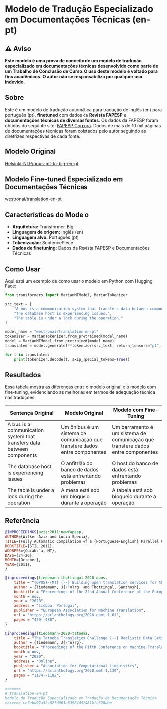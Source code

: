 # Modelo de Tradução Especializado em Documentações Técnicas (en-pt)

## ⚠️ Aviso

**Este modelo é uma prova de conceito de um modelo de tradução especializado em documentações técnicas desenvolvido como parte de um Trabalho de Conclusão de Curso. O uso deste modelo é voltado para fins acadêmicos. O autor não se responsabiliza por qualquer uso indevido.**

## Sobre 

Este é um modelo de tradução automática para tradução de inglês (en) para português (pt),   **finetuned** com dados da **Revista FAPESP** e **documentações técnicas de diversas fontes**. Os dados da FAPESP foram obtidos do seguinte site: [FAPESP Corpora](http://www.nilc.icmc.usp.br/nilc/tools/Fapesp%20Corpora.htm). Dados de mais de 10 mil páginas de documentações técnicas foram coletados pelo autor seguindo as diretrizes respectivas de cada fonte.

## Modelo Original

[Helsinki-NLP/opus-mt-tc-big-en-pt](https://huggingface.co/Helsinki-NLP/opus-mt-tc-big-en-pt)

## Modelo Fine-tuned Especializado em Documentações Técnicas
[westronai/translation-en-pt](https://huggingface.co/westronai/translation-pt-en-opus-documentation-finetuned)

## Características do Modelo

- **Arquitetura:** Transformer-Big
- **Linguagem de origem:** Inglês (en)
- **Linguagem alvo:** Português (pt)
- **Tokenização:** SentencePiece
- **Dados de finetuning:** Dados da Revista FAPESP e Documentações Técnicas

## Como Usar

Aqui está um exemplo de como usar o modelo em Python com Hugging Face:

```python
from transformers import MarianMTModel, MarianTokenizer

src_text = [
    "A bus is a communication system that transfers data between components.",
    "The database host is experiencing issues.",
    "The table is under a lock during the operation."
]

model_name = "westronai/translation-en-pt"
tokenizer = MarianTokenizer.from_pretrained(model_name)
model = MarianMTModel.from_pretrained(model_name)
translated = model.generate(**tokenizer(src_text, return_tensors="pt", padding=True))

for t in translated:
    print(tokenizer.decode(t, skip_special_tokens=True))

```
## Resultados
Essa tabela mostra as diferenças entre o modelo original e o modelo com fine-tuning, evidenciando as melhorias em termos de adequação técnica nas traduções.

| Sentença Original                                                   | Modelo Original                                                    | Modelo com Fine-Tuning                                             |
|---------------------------------------------------------------------|--------------------------------------------------------------------|-------------------------------------------------------------------|
| A bus is a communication system that transfers data between components | Um ônibus é um sistema de comunicação que transfere dados entre componentes | Um barramento é um sistema de comunicação que transfere dados entre componentes |
| The database host is experiencing issues                            | O anfitrião do banco de dados está enfrentando problemas             | O host do banco de dados está enfrentando problemas                |
| The table is under a lock during the operation                      | A mesa está sob um bloqueio durante a operação                      | A tabela está sob bloqueio durante a operação                      |

## Referência

```bibtex
@INPROCEEDINGS{aziz:2011:newfapesp,
AUTHOR={Wilker Aziz and Lucia Specia},
TITLE={Fully Automatic Compilation of a {Portuguese-English} Parallel Corpus for Statistical Machine Translation},
BOOKTITLE={STIL 2011},
ADDRESS={Cuiab\'a, MT},
DAYS={24-26},
MONTH={October},
YEAR={2011},
}

@inproceedings{tiedemann-thottingal-2020-opus,
    title = "{OPUS}-{MT} {--} Building open translation services for the World",
    author = {Tiedemann, J{\"o}rg  and Thottingal, Santhosh},
    booktitle = "Proceedings of the 22nd Annual Conference of the European Association for Machine Translation",
    month = nov,
    year = "2020",
    address = "Lisboa, Portugal",
    publisher = "European Association for Machine Translation",
    url = "https://aclanthology.org/2020.eamt-1.61",
    pages = "479--480",
}

@inproceedings{tiedemann-2020-tatoeba,
    title = "The Tatoeba Translation Challenge {--} Realistic Data Sets for Low Resource and Multilingual {MT}",
    author = {Tiedemann, J{\"o}rg},
    booktitle = "Proceedings of the Fifth Conference on Machine Translation",
    month = nov,
    year = "2020",
    address = "Online",
    publisher = "Association for Computational Linguistics",
    url = "https://aclanthology.org/2020.wmt-1.139",
    pages = "1174--1182",
}

=======
# translation-en-pt
Modelo de Tradução Especializado em Tradução de Documentação Técnica
>>>>>>> ce7ebd02a52c827d061a53964492481bfc628dbe
